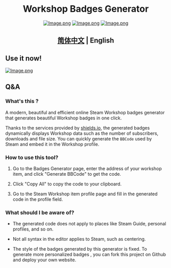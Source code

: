 <p align="center">
    <h1 align="center">Workshop Badges Generator</h1>
    <div align="center">
    <a href='https://space.bilibili.com/523837807'><img src="https://bilistats.lonelyion.com/followers?uid=523837807&amp;style=for-the-badge" referrerpolicy="no-referrer" alt="Image.png"></a>
    <a href='https://discord.com/channels/806044973795246080'><img src="https://img.shields.io/discord/806044973795246080?style=for-the-badge&amp;logo=discord&amp;logoColor=fff&amp;label=Discord&amp;labelColor=515de9&amp;color=f2f2f2" referrerpolicy="no-referrer" alt="Image.png"></a>
    <a href='https://steamcommunity.com/id/obscurefreeman/'><img src="https://img.shields.io/badge/steam-065b8c?style=for-the-badge&amp;logo=steam" referrerpolicy="no-referrer" alt="Image.png"></a>
    </div>
    <h2 align="center"><a href="README_zh.md">简体中文</a> | English</h2>
</p>


## Use it now!

[![Image.png](https://img.shields.io/badge/workshop-badges_generator-335F4B?style=for-the-badge&logo=sourceengine)](https://obscurefreeman.github.io/workshop-badges-generator/)

## Q&A

### What's this ?

A modern, beautiful and efficient online Steam Workshop badges generator that generates beautiful Workshop badges in one click.

Thanks to the services provided by [shields.io](https://shields.io/), the generated badges dynamically displays Workshop data such as the number of subscribers, downloads and file size. You can quickly generate the `BBCode` used by Steam and embed it in the Workshop profile.

### How to use this tool?

1. Go to the Badges Generator page, enter the address of your workshop item, and click "Generate BBCode" to get the code.
2. Click "Copy All" to copy the code to your clipboard.

3. Go to the Steam Workshop item profile page and fill in the generated code in the profile field.

### What should I be aware of?

- The generated code does not apply to places like Steam Guide, personal profiles, and so on.
- Not all syntax in the editor applies to Steam, such as centering.

- The style of the badges generated by this generator is fixed. To generate more personalized badges , you can fork this project on Github and deploy your own website.